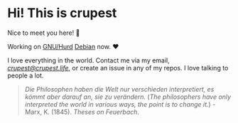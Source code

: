 # Hi! This is **crupest**

Nice to meet you here! 🤗

Working on [GNU/Hurd](https://www.gnu.org/software/hurd/index.html) [Debian](https://www.debian.org/ports/hurd/) now. ❤️

I love everything in the world. Contact me via my email, *<crupest@crupest.life>*, or create an issue in any of my repos. I love talking to people a lot.

> *Die Philosophen haben die Welt nur verschieden interpretiert, es kömmt aber darauf an, sie zu verändern.*
(*The philosophers have only interpreted the world in various ways, the point is to change it.*)
\- Marx, K. (1845). *Theses on Feuerbach*.
